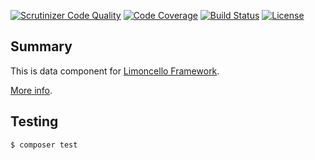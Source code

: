 [![Scrutinizer Code Quality](https://scrutinizer-ci.com/g/niftycorner/limoncello-php-package-data/badges/quality-score.png?b=master)](https://scrutinizer-ci.com/g/niftycorner/limoncello-php-package-data/?branch=master)
[![Code Coverage](https://scrutinizer-ci.com/g/niftycorner/limoncello-php-package-data/badges/coverage.png?b=master)](https://scrutinizer-ci.com/g/niftycorner/limoncello-php-package-data/?branch=master)
[![Build Status](https://travis-ci.org/niftycorner/limoncello-php-package-data.svg?branch=master)](https://travis-ci.org/niftycorner/limoncello-php-package-data)
[![License](https://img.shields.io/github/license/limoncello-php/framework.svg)](https://packagist.org/packages/limoncello-php/framework)

## Summary

This is data component for [Limoncello Framework](https://github.com/limoncello-php/framework).

[More info](https://github.com/limoncello-php/framework).

## Testing

```bash
$ composer test
```
